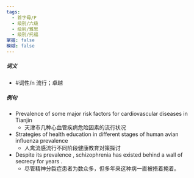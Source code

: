 ```yaml
---
tags:
  - 首字母/P
  - 级别/六级
  - 级别/雅思
  - 级别/托福
掌握: false
模糊: false
---
```

##### 词义
- #词性/n  流行；卓越
##### 例句
- Prevalence of some major risk factors for cardiovascular diseases in Tianjin
	- 天津市几种心血管疾病危险因素的流行状况
- Strategies of health education in different stages of human avian influenza prevalence
	- 人禽流感流行不同阶段健康教育对策探讨
- Despite its prevalence , schizophrenia has existed behind a wall of secrecy for years .
	- 尽管精神分裂症患者为数众多，但多年来这种病一直被捂着掩着。

